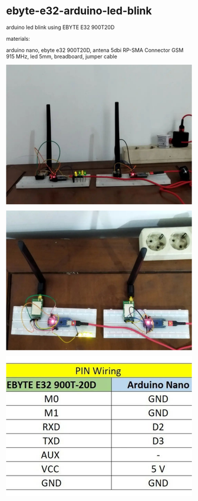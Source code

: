 # ebyte-e32-arduino-led-blink
arduino led blink using EBYTE E32 900T20D

materials:

arduino nano, ebyte e32 900T20D, antena 5dbi RP-SMA Connector GSM 915 MHz, led 5mm, breadboard, jumper cable

![alt text](https://github.com/jenizar/ebyte-e32-arduino-led-blink/blob/main/screenshot/image1.jpg)

![alt text](https://github.com/jenizar/ebyte-e32-arduino-led-blink/blob/main/screenshot/image2.jpg)

![alt text](https://github.com/jenizar/ebyte-e32-arduino-led-blink/blob/main/screenshot/image3.jpg)

